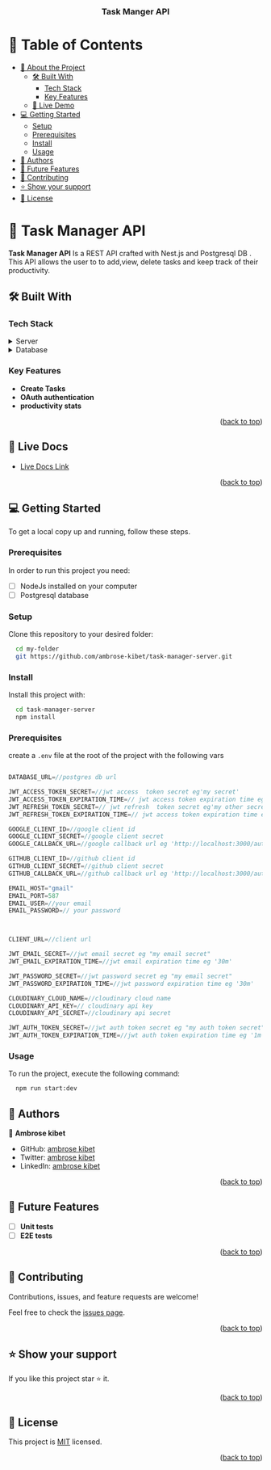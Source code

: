 <a name="readme-top"></a>

<div align="center">
  <br/>
  <h3><b>Task Manger API </b></h3>

</div>

<!-- TABLE OF CONTENTS -->

# 📗 Table of Contents

- [📖 About the Project](#about-project)
  - [🛠 Built With](#built-with)
    - [Tech Stack](#tech-stack)
    - [Key Features](#key-features)
  - [🚀 Live Demo](#live-demo)
- [💻 Getting Started](#getting-started)
  - [Setup](#setup)
  - [Prerequisites](#prerequisites)
  - [Install](#install)
  - [Usage](#usage)
- [👥 Authors](#authors)
- [🔭 Future Features](#future-features)
- [🤝 Contributing](#contributing)
- [⭐️ Show your support](#support)
- [📝 License](#license)

<!-- PROJECT DESCRIPTION -->

# 📖 Task Manager API <a name="about-project"></a>

**Task Manager API** Is a REST API crafted with Nest.js and Postgresql DB . This API allows the user to to add,view, delete tasks and keep track of their productivity.

## 🛠 Built With <a name="built-with"></a>

### Tech Stack <a name="tech-stack"></a>

<details>
  <summary>Server</summary>
  <ul>
    <li><a href="https://docs.nestjs.com/">Nest.js</a></li>
  </ul>
</details>

<details>
<summary>Database</summary>
  <ul>
    <li><a href="https://www.postgresql.org/">Postgresql</a></li>
  </ul>
</details>

<!-- Features -->

### Key Features <a name="key-features"></a>

- **Create Tasks**
- **OAuth authentication**
- **productivity stats**

<p align="right">(<a href="#readme-top">back to top</a>)</p>

<!-- LIVE DEMO -->

## 🚀 Live Docs <a name="live-demo"></a>

- [Live Docs Link](https://task-manager-server-9fls.onrender.com/api)

<p align="right">(<a href="#readme-top">back to top</a>)</p>

<!-- GETTING STARTED -->

## 💻 Getting Started <a name="getting-started"></a>

To get a local copy up and running, follow these steps.

### Prerequisites

In order to run this project you need:

- [ ] NodeJs installed on your computer
- [ ] Postgresql database

### Setup

Clone this repository to your desired folder:

```sh
  cd my-folder
  git https://github.com/ambrose-kibet/task-manager-server.git
```

### Install

Install this project with:

```sh
  cd task-manager-server
  npm install
```

### Prerequisites

create a `.env` file at the root of the project with the following vars

```ts

DATABASE_URL=//postgres db url

JWT_ACCESS_TOKEN_SECRET=//jwt access  token secret eg'my secret'
JWT_ACCESS_TOKEN_EXPIRATION_TIME=// jwt access token expiration time eg'45m'
JWT_REFRESH_TOKEN_SECRET=// jwt refresh  token secret eg'my other secret'
JWT_REFRESH_TOKEN_EXPIRATION_TIME=// jwt access token expiration time eg'10d'

GOOGLE_CLIENT_ID=//google client id
GOOGLE_CLIENT_SECRET=//google client secret
GOOGLE_CALLBACK_URL=//google callback url eg 'http://localhost:3000/auth/google/callback'

GITHUB_CLIENT_ID=//github client id
GITHUB_CLIENT_SECRET=//github client secret
GITHUB_CALLBACK_URL=//github callback url eg 'http://localhost:3000/auth/github/callback'

EMAIL_HOST="gmail"
EMAIL_PORT=587
EMAIL_USER=//your email
EMAIL_PASSWORD=// your password



CLIENT_URL=//client url

JWT_EMAIL_SECRET=//jwt email secret eg "my email secret"
JWT_EMAIL_EXPIRATION_TIME=//jwt email expiration time eg '30m'

JWT_PASSWORD_SECRET=//jwt password secret eg "my email secret"
JWT_PASSWORD_EXPIRATION_TIME=//jwt password expiration time eg '30m'

CLOUDINARY_CLOUD_NAME=//cloudinary cloud name
CLOUDINARY_API_KEY=// cloudinary api key
CLOUDINARY_API_SECRET=//cloudinary api secret

JWT_AUTH_TOKEN_SECRET=//jwt auth token secret eg "my auth token secret"
JWT_AUTH_TOKEN_EXPIRATION_TIME=//jwt auth token expiration time eg '1m'(very short expiration time)
```

### Usage

To run the project, execute the following command:

```sh
  npm run start:dev
```

<!-- AUTHORS -->

## 👥 Authors <a name="authors"></a>

👤 **Ambrose kibet**

- GitHub: [ambrose kibet](https://github.com/ambrose-kibet)
- Twitter: [ambrose kibet](https://twitter.com/ambrose_kibet)
- LinkedIn: [ambrose kibet](https://www.linkedin.com/in/ambrose-kibet/)

<p align="right">(<a href="#readme-top">back to top</a>)</p>

<!-- FUTURE FEATURES -->

## 🔭 Future Features <a name="future-features"></a>

- [ ] **Unit tests**
- [ ] **E2E tests**

<p align="right">(<a href="#readme-top">back to top</a>)</p>

<!-- CONTRIBUTING -->

## 🤝 Contributing <a name="contributing"></a>

Contributions, issues, and feature requests are welcome!

Feel free to check the [issues page](../../issues/).

<p align="right">(<a href="#readme-top">back to top</a>)</p>

<!-- SUPPORT -->

## ⭐️ Show your support <a name="support"></a>

If you like this project star ⭐️ it.

<p align="right">(<a href="#readme-top">back to top</a>)</p>

<!-- LICENSE -->

## 📝 License <a name="license"></a>

This project is [MIT](./LICENSE) licensed.

<p align="right">(<a href="#readme-top">back to top</a>)</p>
